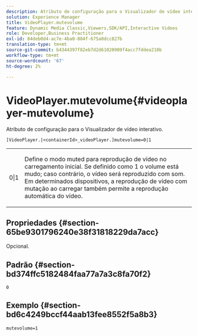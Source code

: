 ```yaml
---
description: Atributo de configuração para o Visualizador de vídeo interativo.
solution: Experience Manager
title: VideoPlayer.mutevolume
feature: Dynamic Media Classic,Viewers,SDK/API,Interactive Videos
role: Developer,Business Practitioner
exl-id: 84deb0d4-ac7e-4ba0-884f-675a0dcc827b
translation-type: tm+mt
source-git-commit: b4344397f82eb7d2d61020909f4acc7fddea210b
workflow-type: tm+mt
source-wordcount: '67'
ht-degree: 2%

---
```


# VideoPlayer.mutevolume{#videoplayer-mutevolume}

Atributo de configuração para o Visualizador de vídeo interativo.

`[VideoPlayer.|<containerId>_videoPlayer.]mutevolume=0|1`

<table id="table_2A4F898BBF88417DB0834B7F78637F5D"> 
 <tbody> 
  <tr> 
   <td colname="col1"> <p> <span class="codeph"> 0|1  </span> </p> </td> 
   <td colname="col2"> <p> Define o modo muted para reprodução de vídeo no carregamento inicial. Se definido como <span class="codeph"> 1 </span> o volume está mudo; caso contrário, o vídeo será reproduzido com som. Em determinados dispositivos, a reprodução de vídeo com mutação ao carregar também permite a reprodução automática do vídeo. </p> </td> 
  </tr> 
 </tbody> 
</table>

## Propriedades {#section-65be9301796240e38f31818229da7acc}

Opcional.

## Padrão {#section-bd374ffc5182484faa77a7a3c8fa70f2}

`0`

## Exemplo {#section-bd6c4249bccf44aab13fee8552f5a8b3}

`mutevolume=1`
